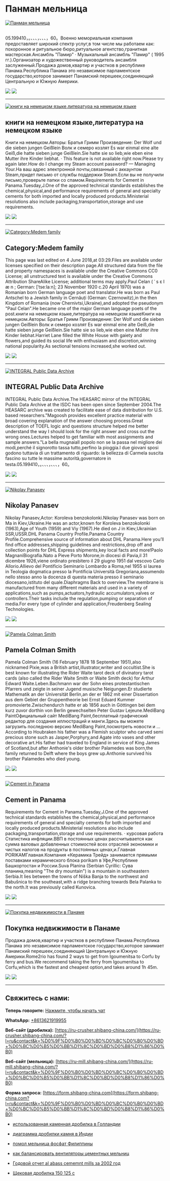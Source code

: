 # Панман мельница

<a href="https://swt.shibang-china.com/?l=ru&img&k=%D0%9F%D0%B0%D0%BD%D0%BC%D0%B0%D0%BD+%D0%BC%D0%B5%D0%BB%D1%8C%D0%BD%D0%B8%D1%86%D0%B0" target="_blank">![Панман мельница](http://static.shibang-china.com/all-800x300/163.jpg)</a>

## 
05.199410，。、、、，、、、，60。Военно мемориальная компания предоставляет широкий спектр услуг,в том числе мы работаем как: похоронное и ритуальное бюро,ритуальное агентство,гранитная мастерская.Ансамбль &quot;Памир&quot;&nbsp;&#0183;&#32;Музыкальный ансамбль &quot;Памир&quot; ( 1995 гг.).Организатор и художественный руководитель ансамбля заслуженный.Продажа домов,квартир и участков в республике Панама.Республика Панама это независимое парламентское государство,которое занимает Панамский перешеек,соединяющий Центральную и Южную Америки.


<a href="https://whatsapp.shibangsoft.com/WhatsApp.php" target="_blank" title="WhatsApp">![](http://static.shibang-china.com/icon/whatsapp.png)</a> <a href="https://swt.shibang-china.com/?l=ru&icon&k=%D0%9F%D0%B0%D0%BD%D0%BC%D0%B0%D0%BD+%D0%BC%D0%B5%D0%BB%D1%8C%D0%BD%D0%B8%D1%86%D0%B0" target="_blank">![](http://static.shibang-china.com/icon/chat-ru.png)</a>

---

<a href="https://swt.shibang-china.com/?l=ru&img&k=%D0%9F%D0%B0%D0%BD%D0%BC%D0%B0%D0%BD+%D0%BC%D0%B5%D0%BB%D1%8C%D0%BD%D0%B8%D1%86%D0%B0" target="_blank">![книги на немецком языке,литература на немецком языке](http://static.shibang-china.com/all-800x300/1205.jpg)</a>

## книги на немецком языке,литература на немецком языке
Книги на немецком.Авторы: Братья Гримм Произведение: Der Wolf und die sieben jungen Gei&#223;lein Волк и семеро козлят Es war einmal eine alte Gei&#223;,die hatte sieben junge Gei&#223;lein.Sie hatte sie so lieb,wie eben eine Mutter ihre Kinder liebhat.&nbsp;&#0183;&#32;This feature is not available right now.Please try again later.How do I change my Steam account password? — Managing Your.На ваш адрес электронной почты,связанный с аккаунтом Steam,придет письмо от службы поддержки Steam.Если вы не получили письмо,проверьте папки со спамом.Requirements for Cement in Panama.Tuesday,J.One of the approved technical standards establishes the chemical,physical,and performance requirements of general and specialty cements for both imported and locally produced products.Ministerial resolutions also include packaging,transportation,storage and use requirements.


<a href="https://whatsapp.shibangsoft.com/WhatsApp.php" target="_blank" title="WhatsApp">![](http://static.shibang-china.com/icon/whatsapp.png)</a> <a href="https://swt.shibang-china.com/?l=ru&icon&k=%D0%9F%D0%B0%D0%BD%D0%BC%D0%B0%D0%BD+%D0%BC%D0%B5%D0%BB%D1%8C%D0%BD%D0%B8%D1%86%D0%B0" target="_blank">![](http://static.shibang-china.com/icon/chat-ru.png)</a>

---

<a href="https://swt.shibang-china.com/?l=ru&img&k=%D0%9F%D0%B0%D0%BD%D0%BC%D0%B0%D0%BD+%D0%BC%D0%B5%D0%BB%D1%8C%D0%BD%D0%B8%D1%86%D0%B0" target="_blank">![Category:Medem family](http://static.shibang-china.com/all-800x300/1158.jpg)</a>

## Category:Medem family
This page was last edited on 4 June 2018,at 03:29.Files are available under licenses specified on their description page.All structured data from the file and property namespaces is available under the Creative Commons CC0 License; all unstructured text is available under the Creative Commons Attribution ShareAlike License; additional terms may apply.Paul Celan ( ˈ s ɛ l &#230; n ; German: [ˈtseːlaːn]; 23 November 1920 c.20 April 1970) was a Romanian born German language poet and translator.He was born as Paul Antschel to a Jewish family in Cernăuți (German: Czernowitz),in the then Kingdom of Romania (now Chernivtsi,Ukraine),and adopted the pseudonym &quot;Paul Celan&quot;.He became one of the major German language poets of the post.книги на немецком языке,литература на немецком языкеКниги на немецком.Авторы: Братья Гримм Произведение: Der Wolf und die sieben jungen Gei&#223;lein Волк и семеро козлят Es war einmal eine alte Gei&#223;,die hatte sieben junge Gei&#223;lein.Sie hatte sie so lieb,wie eben eine Mutter ihre Kinder liebhat.Harriet Lane filled the White House with gaiety and flowers,and guided its social life with enthusiasm and discretion,winning national popularity.As sectional tensions increased,she worked out.


<a href="https://whatsapp.shibangsoft.com/WhatsApp.php" target="_blank" title="WhatsApp">![](http://static.shibang-china.com/icon/whatsapp.png)</a> <a href="https://swt.shibang-china.com/?l=ru&icon&k=%D0%9F%D0%B0%D0%BD%D0%BC%D0%B0%D0%BD+%D0%BC%D0%B5%D0%BB%D1%8C%D0%BD%D0%B8%D1%86%D0%B0" target="_blank">![](http://static.shibang-china.com/icon/chat-ru.png)</a>

---

<a href="https://swt.shibang-china.com/?l=ru&img&k=%D0%9F%D0%B0%D0%BD%D0%BC%D0%B0%D0%BD+%D0%BC%D0%B5%D0%BB%D1%8C%D0%BD%D0%B8%D1%86%D0%B0" target="_blank">![INTEGRAL Public Data Archive](http://static.shibang-china.com/all-800x300/1081.jpg)</a>

## INTEGRAL Public Data Archive
INTEGRAL Public Data Archive.The HEASARC mirror of the INTEGRAL Public Data Archive at the ISDC has been open since September 2004.The HEASARC archive was created to facilitate ease of data distribution for U.S. based researchers.&quot;Magoosh provides excellent practice material with broad covering explanation of the answer choosing process.Great description of TOEFL logic and questions structure helped me better understand the way I should look for the right answer and cross out the wrong ones.Lectures helped to get familiar with most assignments and sample answers.&quot;La bella mugnaiaIl popolo non se la passa nel migliore dei modi,perch&#233; il signorotto tassa tutto,perfino la pioggia.I due giovani sposi godono tuttavia di un trattamento di riguardo: la bellezza di Carmela suscita fascino su tutte le massime autorit&#224;,governatore in testa.05.199410，。、、、，、、、，60。


<a href="https://whatsapp.shibangsoft.com/WhatsApp.php" target="_blank" title="WhatsApp">![](http://static.shibang-china.com/icon/whatsapp.png)</a> <a href="https://swt.shibang-china.com/?l=ru&icon&k=%D0%9F%D0%B0%D0%BD%D0%BC%D0%B0%D0%BD+%D0%BC%D0%B5%D0%BB%D1%8C%D0%BD%D0%B8%D1%86%D0%B0" target="_blank">![](http://static.shibang-china.com/icon/chat-ru.png)</a>

---

<a href="https://swt.shibang-china.com/?l=ru&img&k=%D0%9F%D0%B0%D0%BD%D0%BC%D0%B0%D0%BD+%D0%BC%D0%B5%D0%BB%D1%8C%D0%BD%D0%B8%D1%86%D0%B0" target="_blank">![Nikolay Panasev](http://static.shibang-china.com/all-800x300/1218.jpg)</a>

## Nikolay Panasev
Nikolay Panasev,Actor: Koroleva benzokolonki.Nikolay Panasev was born on Ma in Kiev,Ukraine.He was an actor,known for Koroleva benzokolonki (1963),Age of Youth (1959) and Viy (1967).He died on J in Kiev,Ukrainian SSR,USSR.DHL Panama Country Profile.Panama Country Profile.Comprehensive source of information about DHL Panama.Here you’ll find office addresses,shipping guidelines and restrictions,drop off and collection points for DHL Express shipments,key local facts and more!Paolo MagnaniBiografia.Nato a Pieve Porto Morone,in diocesi di Pavia,il 31 dicembre 1926,viene ordinato presbitero il 29 giugno 1951 dal vescovo Carlo Allorio.Allievo del Pontificio Seminario Lombardo a Roma,nel 1955 si laurea in Teologia dogmatica presso la Pontificia Universit&#224; Gregoriana,assumendo nello stesso anno la docenza di questa materia presso il seminario diocesano,istituto del quale.Diaphragms Back to overview.The membrane is manufactured from many different materials and used in a variety of applications,such as pumps,actuators,hydraulic accumulators,valves or controllers.Their tasks include the regulation,pumping or separation of media.For every type of cylinder and application,Freudenberg Sealing Technologies.


<a href="https://whatsapp.shibangsoft.com/WhatsApp.php" target="_blank" title="WhatsApp">![](http://static.shibang-china.com/icon/whatsapp.png)</a> <a href="https://swt.shibang-china.com/?l=ru&icon&k=%D0%9F%D0%B0%D0%BD%D0%BC%D0%B0%D0%BD+%D0%BC%D0%B5%D0%BB%D1%8C%D0%BD%D0%B8%D1%86%D0%B0" target="_blank">![](http://static.shibang-china.com/icon/chat-ru.png)</a>

---

<a href="https://swt.shibang-china.com/?l=ru&img&k=%D0%9F%D0%B0%D0%BD%D0%BC%D0%B0%D0%BD+%D0%BC%D0%B5%D0%BB%D1%8C%D0%BD%D0%B8%D1%86%D0%B0" target="_blank">![Pamela Colman Smith](http://static.shibang-china.com/all-800x300/959.jpg)</a>

## Pamela Colman Smith
Pamela Colman Smith (16 February 1878 18 September 1951),also nicknamed Pixie,was a British artist,illustrator,writer and occultist.She is best known for illustrating the Rider Waite tarot deck of divinatory tarot cards (also called the Rider Waite Smith or Waite Smith deck) for Arthur Edward Waite.Leben.Bachmann war der Sohn eines protestantischen Pfarrers und zeigte in seiner Jugend musische Neigungen.Er studierte Mathematik an der Universit&#228;t Berlin,an der er 1862 mit einer Dissertation aus dem Gebiet der Gruppentheorie bei Ernst Eduard Kummer promovierte.Zwischendurch hatte er ab 1856 auch in G&#246;ttingen bei dem kurz zuvor dorthin von Berlin gewechselten Peter Gustav Lejeune.MediBang PaintОфициальный сайт MediBang Paint,бесплатный графический редактор для создания иллюстраций и манги.Здесь вы можете загрузить последнюю версию MediBang Paint,посмотреть новости и …According to Houbraken his father was a Flemish sculptor who carved semi precious stone such as Jasper,Porphyry,and Agate into vases and other decorative art.His father had traveled to England in service of King James of Scotland,but after Anthonie's older brother Palamedes was born,the family returned to Delft where the boys grew up.Anthonie survived his brother Palamedes who died young.


<a href="https://whatsapp.shibangsoft.com/WhatsApp.php" target="_blank" title="WhatsApp">![](http://static.shibang-china.com/icon/whatsapp.png)</a> <a href="https://swt.shibang-china.com/?l=ru&icon&k=%D0%9F%D0%B0%D0%BD%D0%BC%D0%B0%D0%BD+%D0%BC%D0%B5%D0%BB%D1%8C%D0%BD%D0%B8%D1%86%D0%B0" target="_blank">![](http://static.shibang-china.com/icon/chat-ru.png)</a>

---

<a href="https://swt.shibang-china.com/?l=ru&img&k=%D0%9F%D0%B0%D0%BD%D0%BC%D0%B0%D0%BD+%D0%BC%D0%B5%D0%BB%D1%8C%D0%BD%D0%B8%D1%86%D0%B0" target="_blank">![Cement in Panama](http://static.shibang-china.com/all-800x300/323.jpg)</a>

## Cement in Panama
Requirements for Cement in Panama.Tuesday,J.One of the approved technical standards establishes the chemical,physical,and performance requirements of general and specialty cements for both imported and locally produced products.Ministerial resolutions also include packaging,transportation,storage and use requirements.&nbsp;&#0183;&#32;курсовая работа Статистика инфляции.ВВП в постоянных ценах рассчитывается как сумма валовых добавленных стоимостей всех отраслей экономики и чистых налогов на продукты в постоянных ценах,и.Главная PORIKAMГлавная.Компания &#171;Керамика Трейд&#187; занимается прямыми поставками керамического блока porikam в Уфе,Республике Башкортостан и России.Suva Planina (Serbian Cyrillic: Сува планина,meaning &quot;The dry mountain&quot;) is a mountain in southeastern Serbia.It lies between the towns of Niška Banja to the northwest and Babušnica to the southeast,with a ridge branching towards Bela Palanka to the north.It was previously called Kunovica.


<a href="https://whatsapp.shibangsoft.com/WhatsApp.php" target="_blank" title="WhatsApp">![](http://static.shibang-china.com/icon/whatsapp.png)</a> <a href="https://swt.shibang-china.com/?l=ru&icon&k=%D0%9F%D0%B0%D0%BD%D0%BC%D0%B0%D0%BD+%D0%BC%D0%B5%D0%BB%D1%8C%D0%BD%D0%B8%D1%86%D0%B0" target="_blank">![](http://static.shibang-china.com/icon/chat-ru.png)</a>

---

<a href="https://swt.shibang-china.com/?l=ru&img&k=%D0%9F%D0%B0%D0%BD%D0%BC%D0%B0%D0%BD+%D0%BC%D0%B5%D0%BB%D1%8C%D0%BD%D0%B8%D1%86%D0%B0" target="_blank">![Покупка недвижимости в Панаме](http://static.shibang-china.com/all-800x300/818.jpg)</a>

## Покупка недвижимости в Панаме
Продажа домов,квартир и участков в республике Панама.Республика Панама это независимое парламентское государство,которое занимает Панамский перешеек,соединяющий Центральную и Южную Америки.Rome2rio has found 2 ways to get from Igoumenitsa to Corfu by ferry and bus.We recommend taking the ferry from Igoumenitsa to Corfu,which is the fastest and cheapest option,and takes around 1h 45m.

<a href="https://whatsapp.shibangsoft.com/WhatsApp.php" target="_blank" title="WhatsApp">![](http://static.shibang-china.com/icon/whatsapp.png)</a> <a href="https://swt.shibang-china.com/?l=ru&icon&k=%D0%9F%D0%B0%D0%BD%D0%BC%D0%B0%D0%BD+%D0%BC%D0%B5%D0%BB%D1%8C%D0%BD%D0%B8%D1%86%D0%B0" target="_blank">![](http://static.shibang-china.com/icon/chat-ru.png)</a>

---
## Свяжитесь с нами:

**Теперь говорите:** [Нажмите, чтобы начать чат](https://swt.shibang-china.com?l=ru&contact&k=%D0%9F%D0%B0%D0%BD%D0%BC%D0%B0%D0%BD+%D0%BC%D0%B5%D0%BB%D1%8C%D0%BD%D0%B8%D1%86%D0%B0)

**WhatsApp:**  [+8613621919955](https://whatsapp.shibangsoft.com/WhatsApp.php)

**Веб-сайт (дробилка):** [https://ru-crusher.shibang-china.com/](https://ru-crusher.shibang-china.com/?l=ru&contact&k=%D0%9F%D0%B0%D0%BD%D0%BC%D0%B0%D0%BD+%D0%BC%D0%B5%D0%BB%D1%8C%D0%BD%D0%B8%D1%86%D0%B0)

**Веб-сайт (мельница):** [https://ru-mill.shibang-china.com/](https://ru-mill.shibang-china.com/?l=ru&contact&k=%D0%9F%D0%B0%D0%BD%D0%BC%D0%B0%D0%BD+%D0%BC%D0%B5%D0%BB%D1%8C%D0%BD%D0%B8%D1%86%D0%B0)

**Форма запроса:** [https://form.shibang-china.com](https://form.shibang-china.com?l=ru&contact&k=%D0%9F%D0%B0%D0%BD%D0%BC%D0%B0%D0%BD+%D0%BC%D0%B5%D0%BB%D1%8C%D0%BD%D0%B8%D1%86%D0%B0)

* [использованная каменная дробилка в Голландии](../132/%D0%B8%D1%81%D0%BF%D0%BE%D0%BB%D1%8C%D0%B7%D0%BE%D0%B2%D0%B0%D0%BD%D0%BD%D0%B0%D1%8F%20%D0%BA%D0%B0%D0%BC%D0%B5%D0%BD%D0%BD%D0%B0%D1%8F%20%D0%B4%D1%80%D0%BE%D0%B1%D0%B8%D0%BB%D0%BA%D0%B0%20%D0%B2%20%D0%93%D0%BE%D0%BB%D0%BB%D0%B0%D0%BD%D0%B4%D0%B8%D0%B8.md)

* [диаграмма дробилки камня в Индии](../135/%D0%B4%D0%B8%D0%B0%D0%B3%D1%80%D0%B0%D0%BC%D0%BC%D0%B0%20%D0%B4%D1%80%D0%BE%D0%B1%D0%B8%D0%BB%D0%BA%D0%B8%20%D0%BA%D0%B0%D0%BC%D0%BD%D1%8F%20%D0%B2%20%D0%98%D0%BD%D0%B4%D0%B8%D0%B8.md)

* [помол мельница фосфат Филиппины](../132/%D0%BF%D0%BE%D0%BC%D0%BE%D0%BB%20%D0%BC%D0%B5%D0%BB%D1%8C%D0%BD%D0%B8%D1%86%D0%B0%20%D1%84%D0%BE%D1%81%D1%84%D0%B0%D1%82%20%D0%A4%D0%B8%D0%BB%D0%B8%D0%BF%D0%BF%D0%B8%D0%BD%D1%8B.md)

* [как балансировать вентиляторы цементных мельниц](../131/%D0%BA%D0%B0%D0%BA%20%D0%B1%D0%B0%D0%BB%D0%B0%D0%BD%D1%81%D0%B8%D1%80%D0%BE%D0%B2%D0%B0%D1%82%D1%8C%20%D0%B2%D0%B5%D0%BD%D1%82%D0%B8%D0%BB%D1%8F%D1%82%D0%BE%D1%80%D1%8B%20%D1%86%D0%B5%D0%BC%D0%B5%D0%BD%D1%82%D0%BD%D1%8B%D1%85%20%D0%BC%D0%B5%D0%BB%D1%8C%D0%BD%D0%B8%D1%86.md)

* [Годовой отчет al abass cememnt mills за 2002 год](../134/%D0%93%D0%BE%D0%B4%D0%BE%D0%B2%D0%BE%D0%B9%20%D0%BE%D1%82%D1%87%D0%B5%D1%82%20al%20abass%20cememnt%20mills%20%D0%B7%D0%B0%202002%20%D0%B3%D0%BE%D0%B4.md)

* [Щековая дробилка 150 125 с](../131/%D0%A9%D0%B5%D0%BA%D0%BE%D0%B2%D0%B0%D1%8F%20%D0%B4%D1%80%D0%BE%D0%B1%D0%B8%D0%BB%D0%BA%D0%B0%20150%20125%20%D1%81.md)